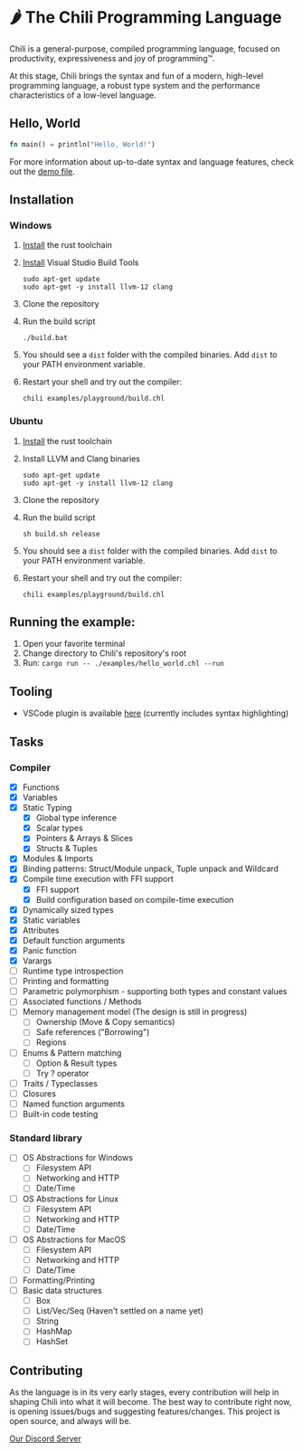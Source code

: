 # 🌶 The Chili Programming Language

Chili is a general-purpose, compiled programming language, focused on productivity, expressiveness and joy of programming™.

At this stage, Chili brings the syntax and fun of a modern, high-level programming language, a robust type system and the performance characteristics of a low-level language.

## Hello, World

```rust
fn main() = println("Hello, World!")
```

For more information about up-to-date syntax and language features, check out the [demo file](https://github.com/r0nsha/chili/blob/main/examples/demo/demo.chl).

## Installation

### Windows

1. [Install](https://www.rust-lang.org/tools/install) the rust toolchain

2. [Install](https://visualstudio.microsoft.com/downloads/#build-tools-for-visual-studio-2022) Visual Studio Build Tools

   ```
   sudo apt-get update
   sudo apt-get -y install llvm-12 clang
   ```

3. Clone the repository

4. Run the build script

   ```
   ./build.bat
   ```

5. You should see a `dist` folder with the compiled binaries. Add `dist` to your PATH environment variable.

6. Restart your shell and try out the compiler:
   ```
   chili examples/playground/build.chl
   ```

### Ubuntu

1. [Install](https://www.rust-lang.org/tools/install) the rust toolchain

2. Install LLVM and Clang binaries

   ```
   sudo apt-get update
   sudo apt-get -y install llvm-12 clang
   ```

3. Clone the repository

4. Run the build script

   ```
   sh build.sh release
   ```

5. You should see a `dist` folder with the compiled binaries. Add `dist` to your PATH environment variable.

6. Restart your shell and try out the compiler:
   ```
   chili examples/playground/build.chl
   ```

## Running the example:

1. Open your favorite terminal
2. Change directory to Chili's repository's root
3. Run: `cargo run -- ./examples/hello_world.chl --run`

## Tooling

- VSCode plugin is available [here](https://marketplace.visualstudio.com/items?itemName=chili-lang.chili) (currently includes syntax highlighting)

## Tasks

### Compiler

- [x] Functions
- [x] Variables
- [x] Static Typing
  - [x] Global type inference
  - [x] Scalar types
  - [x] Pointers & Arrays & Slices
  - [x] Structs & Tuples
- [x] Modules & Imports
- [x] Binding patterns: Struct/Module unpack, Tuple unpack and Wildcard
- [x] Compile time execution with FFI support
  - [x] FFI support
  - [x] Build configuration based on compile-time execution
- [x] Dynamically sized types
- [x] Static variables
- [x] Attributes
- [x] Default function arguments
- [x] Panic function
- [x] Varargs
- [ ] Runtime type introspection
- [ ] Printing and formatting
- [ ] Parametric polymorphism - supporting both types and constant values
- [ ] Associated functions / Methods
- [ ] Memory management model (The design is still in progress)
  - [ ] Ownership (Move & Copy semantics)
  - [ ] Safe references ("Borrowing")
  - [ ] Regions
- [ ] Enums & Pattern matching
  - [ ] Option & Result types
  - [ ] Try ? operator
- [ ] Traits / Typeclasses
- [ ] Closures
- [ ] Named function arguments
- [ ] Built-in code testing

### Standard library

- [ ] OS Abstractions for Windows
  - [ ] Filesystem API
  - [ ] Networking and HTTP
  - [ ] Date/Time
- [ ] OS Abstractions for Linux
  - [ ] Filesystem API
  - [ ] Networking and HTTP
  - [ ] Date/Time
- [ ] OS Abstractions for MacOS
  - [ ] Filesystem API
  - [ ] Networking and HTTP
  - [ ] Date/Time
- [ ] Formatting/Printing
- [ ] Basic data structures
  - [ ] Box
  - [ ] List/Vec/Seq (Haven't settled on a name yet)
  - [ ] String
  - [ ] HashMap
  - [ ] HashSet

## Contributing

As the language is in its very early stages, every contribution will help in shaping Chili into what it will become. The best way to contribute right now, is opening issues/bugs and suggesting features/changes. This project is open source, and always will be.

[Our Discord Server](https://discord.gg/Tu4s49Pdre)

